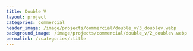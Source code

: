 ```yaml
---
title: Double V
layout: project
categories: commercial
header_image: /image/projects/commercial/double_v/3_doublev.webp
background_image: /image/projects/commercial/double_v/2_doublev.webp
permalink: /:categories/:title
---
```

